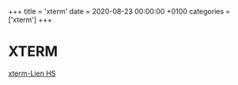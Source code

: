 +++
title = 'xterm'
date = 2020-08-23 00:00:00 +0100
categories = ['xterm']
+++
# XTERM

[xterm-Lien HS](/files/html/xterm.1.html)
